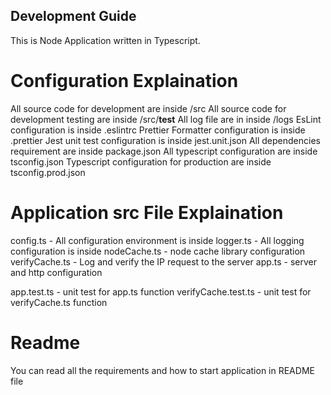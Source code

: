 ## Development Guide

This is Node Application written in Typescript.

# Configuration Explaination

All source code for development are inside /src
All source code for development testing are inside /src/**test**
All log file are in inside /logs
EsLint configuration is inside .eslintrc
Prettier Formatter configuration is inside .prettier
Jest unit test configuration is inside jest.unit.json
All dependencies requirement are inside package.json
All typescript configuration are inside tsconfig.json
Typescript configuration for production are inside tsconfig.prod.json

# Application src File Explaination

config.ts - All configuration environment is inside
logger.ts - All logging configuration is inside
nodeCache.ts - node cache library configuration
verifyCache.ts - Log and verify the IP request to the server
app.ts - server and http configuration

app.test.ts - unit test for app.ts function
verifyCache.test.ts - unit test for verifyCache.ts function

# Readme

You can read all the requirements and how to start application in README file
